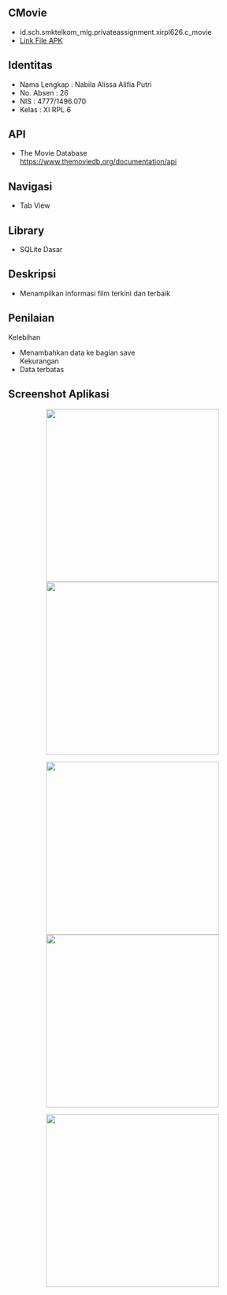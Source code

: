 ## CMovie
* id.sch.smktelkom_mlg.privateassignment.xirpl626.c_movie
* <a href="https://github.com/nabilaalissa24/CMovie/blob/master/add/app-release.apk">Link File APK</a>

## Identitas
* Nama Lengkap : Nabila Alissa Alifia Putri 
* No. Absen : 26
* NIS : 4777/1496.070
* Kelas : XI RPL 6

## API
* The Movie Database <br>
https://www.themoviedb.org/documentation/api

## Navigasi
* Tab View

## Library
* SQLite Dasar

## Deskripsi
* Menampilkan informasi film terkini dan terbaik

## Penilaian
Kelebihan
* Menambahkan data ke bagian save <br>
Kekurangan
* Data terbatas

## Screenshot Aplikasi
<p align="center">
  <img src="https://github.com/nabilaalissa24/CMovie/blob/master/add/se%20(1).png" width="350"/>
  <img src="https://github.com/nabilaalissa24/CMovie/blob/master/add/se%20(2).png" width="350"/>
</p>
<p align="center">
  <img src="https://github.com/nabilaalissa24/CMovie/blob/master/add/se%20(3).png" width="350"/>
  <img src="https://github.com/nabilaalissa24/CMovie/blob/master/add/se%20(4).png" width="350"/>
</p>
<p align="center">
  <img src="https://github.com/nabilaalissa24/CMovie/blob/master/add/se%20(5).png" width="350"/>
</p>
